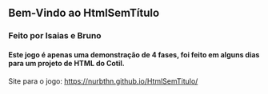 ## Bem-Vindo ao HtmlSemTítulo

### Feito por Isaias e Bruno

#### Este jogo é apenas uma demonstração de 4 fases, foi feito em alguns dias para um projeto de HTML do Cotil.

Site para o jogo: https://nurbthn.github.io/HtmlSemTitulo/
